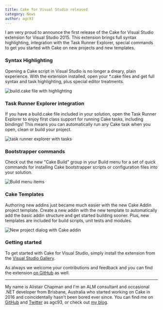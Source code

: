 ```yaml
---
title: Cake for Visual Studio released
category: News
author: agc93
---
```


I am very proud to announce the first release of the Cake for Visual Studio extension for Visual Studio 2015. This extension brings full syntax highlighting, integration with the Task Runner Explorer, special commands to get you started with Cake on new projects and new templates.

<!--excerpt-->

### Syntax Highlighting

Opening a Cake script in Visual Studio is no longer a dreary, plain experience. With the extension installed, open your *.cake files and get full syntax and task highlighting, plus special editor treatments.

![build.cake file with highlighting](https://raw.githubusercontent.com/cake-build/website/master/src/Cake.Web/App_Data/images/cake-for-vs/syntax-highlighting.png)

### Task Runner Explorer integration

If you have a build.cake file included in your solution, open the Task Runner Explorer to enjoy first class support for running Cake tasks, including bindings! This means you can automatically run any Cake task when you open, clean or build your project.

![task runner explorer with tasks](https://raw.githubusercontent.com/cake-build/website/master/src/Cake.Web/App_Data/images/cake-for-vs/trx.png)

### Bootstrapper commands

Check out the new "Cake Build" group in your Build menu for a set of quick commands for installing Cake bootstrapper scripts or configuration files into your solution.

![Build menu items](https://raw.githubusercontent.com/cake-build/website/master/src/Cake.Web/App_Data/images/cake-for-vs/commands.png)

### Cake Templates

Authoring new addins just became much easier with the new Cake Addin project template. Create a new addin with the new template to automatically add the basic addin structure and get started building sooner. Plus, new templates are included for build scripts, unit tests and modules.

![New project dialog with Cake addin](https://raw.githubusercontent.com/cake-build/website/master/src/Cake.Web/App_Data/images/cake-for-vs/templates.png)

### Getting started

To get started with Cake for Visual Studio, simply install the extension from the [Visual Studio Gallery](https://visualstudiogallery.msdn.microsoft.com/57a658df-3577-440a-93e5-9f2734d80686).

As always we welcome your contributions and feedback and you can find the extension [on GitHub](https://github.com/cake-build/cake-vs) as well.

---

My name is Alistair Chapman and I'm an ALM consultant and occasional .NET developer from Brisbane, Australia who started working on Cake in 2016 and coincidentally hasn't been bored ever since. You can find me on [GitHub](https://github.com/agc93) and [Twitter](https://twitter.com/agc93) as agc93, or check out [my blog](http://blog.agchapman.com).